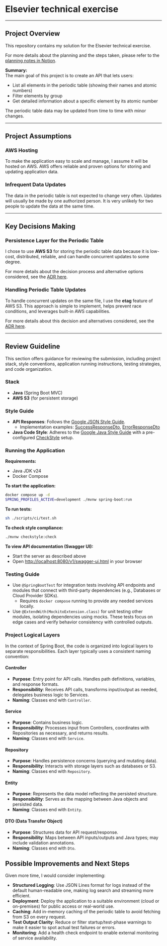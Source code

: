 # Elsevier technical exercise

---

## Project Overview

This repository contains my solution for the Elsevier technical exercise.

For more details about the planning and the steps taken, please refer to
the [planning notes in Notion](https://www.notion.so/Elsevier-Technical-Exercise-1e546f1119ae8095b6e8e19bc1c27b50?pvs=4).

**Summary:**  
The main goal of this project is to create an API that lets users:

- List all elements in the periodic table (showing their names and atomic numbers)
- Filter elements by group
- Get detailed information about a specific element by its atomic number

The periodic table data may be updated from time to time with minor changes.

---

## Project Assumptions

### AWS Hosting

To make the application easy to scale and manage, I assume it will be hosted on AWS. AWS offers reliable and proven
options for storing and updating application data.

### Infrequent Data Updates

The data in the periodic table is not expected to change very often. Updates will usually be made by one authorized
person. It is very unlikely for two people to update the data at the same time.

---

## Key Decisions Making

### Persistence Layer for the Periodic Table

I chose to use **AWS S3** for storing the periodic table data because it is low-cost, distributed, reliable, and can
handle concurrent updates to some degree.

For more details about the decision process and alternative options considered, see
the [ADR here](./docs/adr/20250501-persistence-for-periodic-table.md).

### Handling Periodic Table Updates

To handle concurrent updates on the same file, I use the **etag** feature of AWS S3. This approach is simple to
implement, helps prevent race conditions, and leverages built-in AWS capabilities.

For more details about this decision and alternatives considered, see
the [ADR here](./docs/adr/20250503-handle-update-for-periodic-table.md).

---

## Review Guideline

This section offers guidance for reviewing the submission, including project stack, style conventions, application
running instructions, testing strategies, and code organization.

### Stack

- **Java** (Spring Boot MVC)
- **AWS S3** (for persistent storage)

### Style Guide

- **API Responses**: Follows
  the [Google JSON Style Guide](https://google.github.io/styleguide/jsoncstyleguide.xml#JSON_Structure_&_Reserved_Property_Names).
    - Implementation
      examples: [SuccessResponseDto](./src/main/java/com/elsevier/technicalexercise/api/SuccessResponseDto.java), [ErrorResponseDto](./src/main/java/com/elsevier/technicalexercise/api/ErrorResponseDto.java)
- **Java Code Style**: Adheres to the [Google Java Style Guide](https://google.github.io/styleguide/javaguide.html) with
  a pre-configured [CheckStyle](https://checkstyle.sourceforge.io/google_style.html) setup.

### Running the Application

**Requirements:**

- Java JDK v24
- Docker Compose

**To start the application:**

```sh
docker compose up -d
SPRING_PROFILES_ACTIVE=development ./mvnw spring-boot:run
```

**To run tests:**

```sh
sh ./scripts/ci/test.sh
```

**To check style compliance:**

```sh
./mvnw checkstyle:check
```

**To view API documentation (Swagger UI):**

- Start the server as described above
- Open [http://localhost:8080/v1/swagger-ui.html](http://localhost:8080/v1/swagger-ui.html) in your browser

### Testing Guide

- Use `@SpringBootTest` for integration tests involving API endpoints and modules that connect with third-party
  dependencies (e.g., Databases or Cloud Provider SDKs).
    - Requires `docker compose` running to provide any needed services locally.
- Use `@ExtendWith(MockitoExtension.class)` for unit testing other modules, isolating dependencies using mocks. These
  tests focus on edge cases and verify behavior consistency with controlled outputs.

### Project Logical Layers

In the context of Spring Boot, the code is organized into logical layers to separate responsibilities. Each layer
typically uses a consistent naming convention:

#### Controller

- **Purpose**: Entry point for API calls. Handles path definitions, variables, and response formats.
- **Responsibility**: Receives API calls, transforms input/output as needed, delegates business logic to Services.
- **Naming**: Classes end with `Controller`.

#### Service

- **Purpose**: Contains business logic.
- **Responsibility**: Processes input from Controllers, coordinates with Repositories as necessary, and returns results.
- **Naming**: Classes end with `Service`.

#### Repository

- **Purpose**: Handles persistence concerns (querying and mutating data).
- **Responsibility**: Interacts with storage layers such as databases or S3.
- **Naming**: Classes end with `Repository`.

#### Entity

- **Purpose**: Represents the data model reflecting the persisted structure.
- **Responsibility**: Serves as the mapping between Java objects and persisted data.
- **Naming**: Classes end with `Entity`.

#### DTO (Data Transfer Object)

- **Purpose**: Structures data for API request/response.
- **Responsibility**: Maps between API inputs/outputs and Java types; may include validation annotations.
- **Naming**: Classes end with `Dto`.

## Possible Improvements and Next Steps

Given more time, I would consider implementing:

- **Structured Logging**: Use JSON Lines format for logs instead of the default human-readable one, making log search
  and streaming more efficient.
- **Deployment**: Deploy the application to a suitable environment (cloud or on-premises) for public access or
  real-world use.
- **Caching**: Add in-memory caching of the periodic table to avoid fetching from S3 on every request.
- **Test Output Clarity**: Reduce or filter startup/test-phase warnings to make it easier to spot actual test failures
  or errors.
- **Monitoring**: Add a health check endpoint to enable external monitoring of service availability.